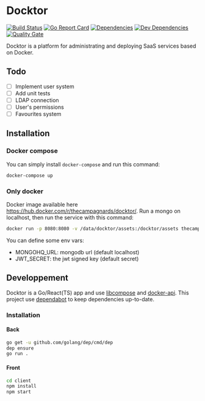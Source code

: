 # Docktor

[![Build Status](https://travis-ci.org/thecampagnards/docktor.svg?branch=master)](https://travis-ci.org/thecampagnards/docktor)
[![Go Report Card](https://goreportcard.com/badge/github.com/thecampagnards/docktor)](https://goreportcard.com/report/github.com/thecampagnards/docktor)
[![Dependencies](https://david-dm.org/thecampagnards/docktor/status.svg?path=client)](https://david-dm.org/thecampagnards/docktor?path=client&view=list)
[![Dev Dependencies](https://david-dm.org/thecampagnards/docktor/dev-status.svg?path=client)](https://david-dm.org/thecampagnards/docktor?path=client&type=dev&view=list)
[![Quality Gate](https://sonarcloud.io/api/project_badges/measure?project=thecampagnards_docktor&metric=alert_status)](https://sonarcloud.io/dashboard/index/thecampagnards_docktor)

Docktor is a platform for administrating and deploying SaaS services based on Docker.

## Todo

- [ ] Implement user system
- [ ] Add unit tests
- [ ] LDAP connection
- [ ] User's permissions
- [ ] Favourites system

## Installation

### Docker compose

You can simply install `docker-compose` and run this command:

```sh
docker-compose up
```

### Only docker

Docker image available here <https://hub.docker.com/r/thecampagnards/docktor/>.
Run a mongo on localhost, then run the service with this command:

```sh
docker run -p 8080:8080 -v /data/docktor/assets:/docktor/assets thecampagnards/docktor
```

You can define some env vars:

- MONGOHQ_URL: mongodb url (default localhost)
- JWT_SECRET: the jwt signed key (default secret)

## Developpement

Docktor is a Go/React(TS) app and use [libcompose](https://github.com/docker/libcompose) and [docker-api](https://github.com/moby/moby). This project use [dependabot](https://dependabot.com/) to keep dependencies up-to-date.

### Installation

#### Back

```bash
go get -u github.com/golang/dep/cmd/dep
dep ensure
go run .
```

#### Front

```bash
cd client
npm install
npm start
```
